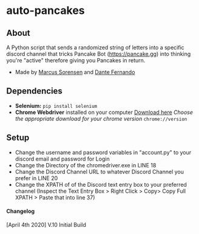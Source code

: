 # auto-pancakes
## About
A Python script that sends a randomized string of letters into a specific discord channel that tricks Pancake Bot (https://pancake.gg) into thinking you're "active" therefore giving you Pancakes in return. 
- Made by [Marcus Sorensen](https://github.com/exec-marcus) and [Dante Fernando](https://github.com/dantefernando)

## Dependencies
 - **Selenium:** `pip install selenium`
 - **Chrome Webdriver** installed on your computer [Download here](https://chromedriver.chromium.org/downloads) *Choose the appropriate download for your chrome version* `chrome://version`
 
 ## Setup
 - Change the username and password variables in "account.py" to your discord email and password for Login
 - Change the Directory of the chromedriver.exe in LINE 18
 - Change the Discord Channel URL to whatever Discord Channel you prefer in LINE 20
 - Change the XPATH of of the Discord text entry box to your preferred channel (Inspect the Text Entry Box > Right Click > Copy> Copy Full XPATH > Paste that into line 37)

#### Changelog
[April 4th 2020]
V.10 Initial Build
